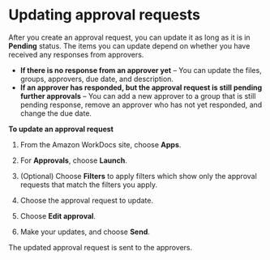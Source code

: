 # Updating approval requests<a name="update-approval"></a>

After you create an approval request, you can update it as long as it is in **Pending** status\. The items you can update depend on whether you have received any responses from approvers\.
+ **If there is no response from an approver yet** – You can update the files, groups, approvers, due date, and description\.
+ **If an approver has responded, but the approval request is still pending further approvals** – You can add a new approver to a group that is still pending response, remove an approver who has not yet responded, and change the due date\.

**To update an approval request**

1. From the Amazon WorkDocs site, choose **Apps**\.

1. For **Approvals**, choose **Launch**\.

1. \(Optional\) Choose **Filters** to apply filters which show only the approval requests that match the filters you apply\.

1. Choose the approval request to update\.

1. Choose **Edit approval**\.

1. Make your updates, and choose **Send**\.

The updated approval request is sent to the approvers\.